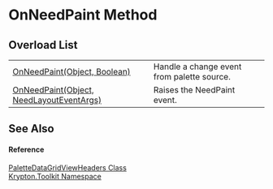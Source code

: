 # OnNeedPaint Method


## Overload List
<table>
<tr>
<td><a href="63578ad0-940a-60be-16ef-622f97ef4cf5.md">OnNeedPaint(Object, Boolean)</a></td>
<td>Handle a change event from palette source.</td></tr>
<tr>
<td><a href="302d526d-0f27-d317-712d-92aab66d2d2e.md">OnNeedPaint(Object, NeedLayoutEventArgs)</a></td>
<td>Raises the NeedPaint event.</td></tr>
</table>

## See Also


#### Reference
<a href="97b2a8c3-ce28-9b86-887d-a3dc7811305f.md">PaletteDataGridViewHeaders Class</a>  
<a href="79d2eac2-21f4-54ff-7552-b20c33c30600.md">Krypton.Toolkit Namespace</a>  
